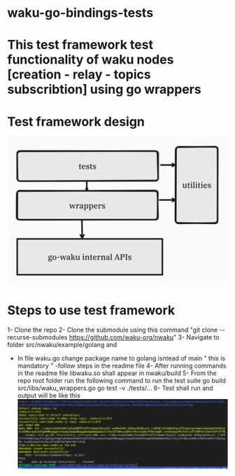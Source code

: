 # waku-go-bindings-tests
# This test framework test functionality of waku nodes [creation - relay - topics subscribtion]   using go wrappers
# Test framework design 
![My Diagram](src/images/framework_design.png) 

# Steps to use test framework 

1- Clone the repo 
2- Clone the submodule using this command 
"git clone --recurse-submodules https://github.com/waku-org/nwaku"
3- Navigate to folder src/nwaku/example/golang and 
   - In file waku.go change package name to golang isntead of main " this is mandatory "
   -follow steps in the readme file 
4- After running commands in the readme file libwaku.so shall appear in nwaku/build
5- From the repo root folder run the following command to run the test suite 
  go build src/libs/waku_wrappers.go
  go test -v ./tests/...
6- Test shall run and output will be like this 
![My Diagram](src/images/Screenshot%20from%202025-01-17%2012-12-42.png)


